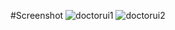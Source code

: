 #Screenshot
![doctorui1](https://github.com/user-attachments/assets/af1b178a-4b68-4c65-bb49-d1245a29d01f)
![doctorui2](https://github.com/user-attachments/assets/ae23ec0c-c3c6-49df-ab35-c3e03b861364)
